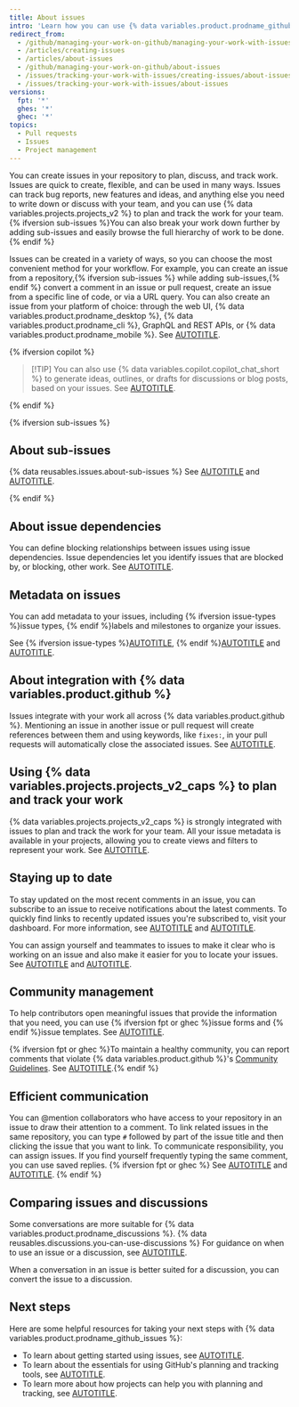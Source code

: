 ```yaml
---
title: About issues
intro: 'Learn how you can use {% data variables.product.prodname_github_issues %} to track ideas, feedback, tasks, or bugs.'
redirect_from:
  - /github/managing-your-work-on-github/managing-your-work-with-issues-and-pull-requests/about-issues
  - /articles/creating-issues
  - /articles/about-issues
  - /github/managing-your-work-on-github/about-issues
  - /issues/tracking-your-work-with-issues/creating-issues/about-issues
  - /issues/tracking-your-work-with-issues/about-issues
versions:
  fpt: '*'
  ghes: '*'
  ghec: '*'
topics:
  - Pull requests
  - Issues
  - Project management
---
```


You can create issues in your repository to plan, discuss, and track work. Issues are quick to create, flexible, and can be used in many ways. Issues can track bug reports, new features and ideas, and anything else you need to write down or discuss with your team, and you can use {% data variables.projects.projects_v2 %} to plan and track the work for your team. {% ifversion sub-issues %}You can also break your work down further by adding sub-issues and easily browse the full hierarchy of work to be done.{% endif %}

Issues can be created in a variety of ways, so you can choose the most convenient method for your workflow. For example, you can create an issue from a repository,{% ifversion sub-issues %} while adding sub-issues,{% endif %} convert a comment in an issue or pull request, create an issue from a specific line of code, or via a URL query. You can also create an issue from your platform of choice: through the web UI, {% data variables.product.prodname_desktop %}, {% data variables.product.prodname_cli %}, GraphQL and REST APIs, or {% data variables.product.prodname_mobile %}. See [AUTOTITLE](/issues/tracking-your-work-with-issues/creating-an-issue).

{% ifversion copilot %}

> [!TIP] You can also use {% data variables.copilot.copilot_chat_short %} to generate ideas, outlines, or drafts for discussions or blog posts, based on your issues. See [AUTOTITLE](/copilot/copilot-chat-cookbook/documenting-code/writing-discussions-or-blog-posts).

{% endif %}

{% ifversion sub-issues %}

## About sub-issues

{% data reusables.issues.about-sub-issues %} See [AUTOTITLE](/issues/tracking-your-work-with-issues/using-issues/adding-sub-issues) and [AUTOTITLE](/issues/tracking-your-work-with-issues/using-issues/browsing-sub-issues).

{% endif %}

## About issue dependencies

You can define blocking relationships between issues using issue dependencies. Issue dependencies let you identify issues that are blocked by, or blocking, other work. See [AUTOTITLE](/free-pro-team@latest/issues/tracking-your-work-with-issues/using-issues/creating-issue-dependencies).

## Metadata on issues

You can add metadata to your issues, including {% ifversion issue-types %}issue types, {% endif %}labels and milestones to organize your issues.

See {% ifversion issue-types %}[AUTOTITLE](/issues/tracking-your-work-with-issues/using-issues/managing-issue-types-in-an-organization), {% endif %}[AUTOTITLE](/issues/using-labels-and-milestones-to-track-work/managing-labels) and [AUTOTITLE](/issues/using-labels-and-milestones-to-track-work/about-milestones).

## About integration with {% data variables.product.github %}

Issues integrate with your work all across {% data variables.product.github %}. Mentioning an issue in another issue or pull request will create references between them and using keywords, like `fixes:`, in your pull requests will automatically close the associated issues. See [AUTOTITLE](/issues/tracking-your-work-with-issues/using-issues/linking-a-pull-request-to-an-issue).

## Using {% data variables.projects.projects_v2_caps %} to plan and track your work

{% data variables.projects.projects_v2_caps %} is strongly integrated with issues to plan and track the work for your team. All your issue metadata is available in your projects, allowing you to create views and filters to represent your work. See [AUTOTITLE](/issues/planning-and-tracking-with-projects/learning-about-projects/about-projects).

## Staying up to date

To stay updated on the most recent comments in an issue, you can subscribe to an issue to receive notifications about the latest comments. To quickly find links to recently updated issues you're subscribed to, visit your dashboard. For more information, see [AUTOTITLE](/account-and-profile/managing-subscriptions-and-notifications-on-github/setting-up-notifications/about-notifications) and [AUTOTITLE](/account-and-profile/setting-up-and-managing-your-personal-account-on-github/managing-personal-account-settings/about-your-personal-dashboard).

You can assign yourself and teammates to issues to make it clear who is working on an issue and also make it easier for you to locate your issues. See [AUTOTITLE](/issues/tracking-your-work-with-issues/using-issues/assigning-issues-and-pull-requests-to-other-github-users) and [AUTOTITLE](/issues/tracking-your-work-with-issues/using-issues/viewing-all-of-your-issues-and-pull-requests).

## Community management

To help contributors open meaningful issues that provide the information that you need, you can use {% ifversion fpt or ghec %}issue forms and {% endif %}issue templates. See [AUTOTITLE](/communities/using-templates-to-encourage-useful-issues-and-pull-requests).

{% ifversion fpt or ghec %}To maintain a healthy community, you can report comments that violate {% data variables.product.github %}'s [Community Guidelines](/free-pro-team@latest/site-policy/github-terms/github-community-guidelines). See [AUTOTITLE](/communities/maintaining-your-safety-on-github/reporting-abuse-or-spam).{% endif %}

## Efficient communication

You can @mention collaborators who have access to your repository in an issue to draw their attention to a comment. To link related issues in the same repository, you can type `#` followed by part of the issue title and then clicking the issue that you want to link. To communicate responsibility, you can assign issues. If you find yourself frequently typing the same comment, you can use saved replies.
{% ifversion fpt or ghec %} See [AUTOTITLE](/get-started/writing-on-github/getting-started-with-writing-and-formatting-on-github/basic-writing-and-formatting-syntax) and [AUTOTITLE](/issues/tracking-your-work-with-issues/assigning-issues-and-pull-requests-to-other-github-users).
{% endif %}

## Comparing issues and discussions

Some conversations are more suitable for {% data variables.product.prodname_discussions %}. {% data reusables.discussions.you-can-use-discussions %} For guidance on when to use an issue or a discussion, see [AUTOTITLE](/get-started/using-github/communicating-on-github).

When a conversation in an issue is better suited for a discussion, you can convert the issue to a discussion.

## Next steps

Here are some helpful resources for taking your next steps with {% data variables.product.prodname_github_issues %}:

* To learn about getting started using issues, see [AUTOTITLE](/issues/tracking-your-work-with-issues/learning-about-issues/quickstart).
* To learn about the essentials for using GitHub's planning and tracking tools, see [AUTOTITLE](/issues/tracking-your-work-with-issues/learning-about-issues/planning-and-tracking-work-for-your-team-or-project).
* To learn more about how projects can help you with planning and tracking, see [AUTOTITLE](/issues/planning-and-tracking-with-projects/learning-about-projects).
